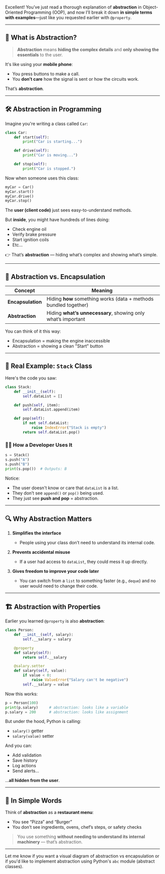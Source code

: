 Excellent! You’ve just read a thorough explanation of **abstraction** in Object-Oriented Programming (OOP), and now I’ll break it down **in simple terms with examples**—just like you requested earlier with `@property`.

---

## 🧠 What is **Abstraction**?

> **Abstraction** means **hiding the complex details** and **only showing the essentials** to the user.

It's like using your **mobile phone**:

* You press buttons to make a call.
* You **don’t care** how the signal is sent or how the circuits work.

That’s **abstraction**.

---

## 🛠️ Abstraction in Programming

Imagine you're writing a class called `Car`:

```python
class Car:
    def start(self):
        print("Car is starting...")

    def drive(self):
        print("Car is moving...")

    def stop(self):
        print("Car is stopped.")
```

Now when someone uses this class:

```python
myCar = Car()
myCar.start()
myCar.drive()
myCar.stop()
```

The **user (client code)** just sees easy-to-understand methods.

But **inside**, you might have hundreds of lines doing:

* Check engine oil
* Verify brake pressure
* Start ignition coils
* Etc...

👉 That’s **abstraction** — hiding what’s complex and showing what’s simple.

---

## 🔄 Abstraction vs. Encapsulation

| Concept           | Meaning                                                          |
| ----------------- | ---------------------------------------------------------------- |
| **Encapsulation** | Hiding **how** something works (data + methods bundled together) |
| **Abstraction**   | Hiding **what’s unnecessary**, showing only what’s important     |

You can think of it this way:

* Encapsulation = making the engine inaccessible
* Abstraction = showing a clean "Start" button

---

## 🧺 Real Example: `Stack` Class

Here's the code you saw:

```python
class Stack:
    def __init__(self):
        self.dataList = []

    def push(self, item):
        self.dataList.append(item)

    def pop(self):
        if not self.dataList:
            raise IndexError("Stack is empty")
        return self.dataList.pop()
```

### 🧑‍💻 How a Developer Uses It

```python
s = Stack()
s.push("A")
s.push("B")
print(s.pop())  # Outputs: B
```

Notice:

* The user doesn't know or care that `dataList` is a list.
* They don’t see `append()` or `pop()` being used.
* They just see **push and pop** = abstraction.

---

## 🔍 Why Abstraction Matters

1. **Simplifies the interface**

   * People using your class don’t need to understand its internal code.

2. **Prevents accidental misuse**

   * If a user had access to `dataList`, they could mess it up directly.

3. **Gives freedom to improve your code later**

   * You can switch from a `list` to something faster (e.g., `deque`) and no user would need to change their code.

---

## 🏗️ Abstraction with Properties

Earlier you learned `@property` is also **abstraction**:

```python
class Person:
    def __init__(self, salary):
        self.__salary = salary

    @property
    def salary(self):
        return self.__salary

    @salary.setter
    def salary(self, value):
        if value < 0:
            raise ValueError("Salary can't be negative")
        self.__salary = value
```

Now this works:

```python
p = Person(100)
print(p.salary)     # abstraction: looks like a variable
p.salary = 200      # abstraction: looks like assignment
```

But under the hood, Python is calling:

* `salary()` getter
* `salary(value)` setter

And you can:

* Add validation
* Save history
* Log actions
* Send alerts...

...**all hidden from the user**.

---

## 🧁 In Simple Words

Think of **abstraction** as a **restaurant menu**:

* You see “Pizza” and “Burger”
* You don’t see ingredients, ovens, chef’s steps, or safety checks

> You use something **without needing to understand its internal machinery** — that’s abstraction.

---

Let me know if you want a visual diagram of abstraction vs encapsulation or if you'd like to implement abstraction using Python's `abc` module (abstract classes).
